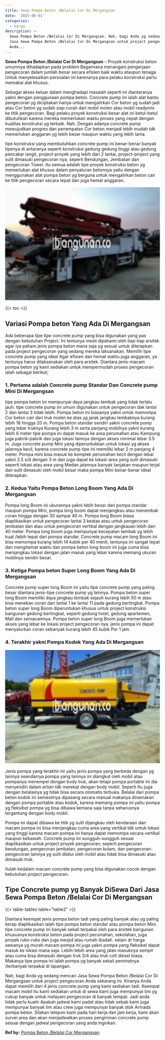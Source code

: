 ```yaml
---
title: Sewa Pompa Beton /Belalai Cor Di Mergangsan
date: '2025-06-01'
categories:
  - harga
description: >-
  Sewa Pompa Beton /Belalai Cor Di Mergangsan. Nah, bagi Anda yg sedang mencari
  Jasa Sewa Pompa Beton /Belalai Cor Di Mergangsan untuk project pengecoran
  Anda...
---
```


**Sewa Pompa Beton /Belalai Cor Di Mergangsan** – Proyek konstruksi beton umumnya dihadapkan pada problem Bagaimana menangani pengerjaan pengecoran dalam jumlah besar secara efisien baik waktu ataupun tenaga. Untuk menyelesaikan persoalan ini karenanya para pelaku konstruksi perlu memakai alat khusus.

Sebagai akses keluar dalam menghadapi masalah seperti ini diantaranya yakni dengan penggunaan pompa beton. Concrete pump ini ialah alat bantu pengecoran yg diciptakan hanya untuk mengalirkan Cor beton yg sudah jadi atau Cor beton yg sudah siap curah dari mobil molen atau mobil readymix ke titik pengecoran. Bagi pelaku proyek konstruksi besar alat ini betul-betul dibutuhkan karena mereka memerlukan waktu proses yang cepat dengan kualitas konstruksi yg terbaik. Nah, Dengan adanya concrete pump mewujudkan progres dan penempatan Cor beton menjadi lebih mudah tdk memerlukan anggaran yg lebih besar maupun waktu yang lebih lama.

tipe konstruksi yang membutuhkan concrete pump ini benar-benar banyak tipenya di antaranya seperti konstruksi gedung gedung tinggi atau gedung pencakar langit, project-proyek yang lebih dari 2 lantai, project-project yang sulit dimasuki pengecoran nya, seperti Bendungan, Jembatan dan pengecoran Tower. Itu semua adalah tipe proyek konstruksi beton yg memerlukan alat khusus dalam penyaluran betonnya yaitu dengan menggunakan alat pompa beton yg berguna untuk mengalirkan beton cair ke titik pengecoran secara tepat dan juga hemat anggaran.

![Sewa Pompa Beton /Belalai Cor Di Mergangsan](/images/sewa-concrete-pump-24.png)

{{< toc >}}

## Variasi Pompa beton Yang Ada Di Mergangsan

Ada beberapa tipe tipe concrete pump yang bisa digunakan yang pas dengan kebutuhan Project. Ini tentunya mesti dipahami oleh tiap-tiap arsitek agar iya paham jenis pompa beton mana saja yg sesuai untuk diterapkan pada project pengecoran yang sedang mereka laksanakan. Memilih tipe concrete pump yang ideal Agar efisien dan hemat waktu juga anggaran, ya tentunya harus dilaksanakan oleh para arsitek. Diantara jenis-macam pompa beton yg kami sediakan untuk mempermudah proses pengecoran ialah sebagai berikut;

### 1\. Pertama adalah Concrete pump Standar Dan Concrete pump Mini Di Mergangsan

tipe pompa beton ini mempunyai daya jangkau tembak yang tidak terlalu jauh. tipe concrete pump ini umum digunakan untuk pengecoran dak lantai 2 dan lantai 3 tidak lebih. Pompa beton ini biasanya yakni untuk memompa Cor beton cair dari truk molen ke atas yg jarak jangkau tembaknya kurang lebih 18 hingga 20 m. Pompa beton standar sendiri yakni concrete pump yang lebar truknya Kurang lebih 3 m serta panjang mobilnya yakni kurang lebih 6 meter tipe pompa ini dapat masuk ke area perumahan atau Kampung juga pabrik-pabrik dan juga lokasi lainnya dengan akses minimal lebar 3.5 m. Juga concrete pump Mini yang diperuntukkan untuk lokasi yg akses jalannya kecil, karena concrete pump tipe ini memiliki lebar 2 m panjang 4 meter. Pompa mini bisa masuk ke komplek perumahan kecil dengan lebar yakni 2.5 s/d dengan 3 m dan juga dapat ke lokasi-area yang sulit dimasuki seperti lokasi atau area yang Medan jalannya banyak tanjakan maupun terjal dan sulit dimasuki oleh mobil besar maka pompa Mini benar-benar ideal diterapkan.

### 2\. Kedua Yaitu Pompa Beton Long Boom Yang Ada Di Mergangsan

Pompa long Boom ini ukurannya yakni lebih besar dari pompa standar maupun pompa Mini, pompa long boom dapat menjangkau atau menembak coran hingga dengan 30 sampai 40 m. Pompa long Boom biasa diaplikasikan untuk pengecoran lantai 3 keatas atau untuk pengecoran jembatan dan atau untuk pengecoran vertikal dengan jangkauan lebih dari 40 meter. Pompa long boom juga mempunyai kecepatan tembak yg lebih kuat /lebih tepat dari pompa standar. Concrete pump macam long Boom ini bisa memompa kurang lebih 14 kubik per 40 menit, tentunya ini sangat tepat dan menghemat waktu dan pompa beton long boom ini juga cuma bisa menjangkau lokasi dengan jalan masuk yang lebar karena memang ukuran mobilnya sendiri besar.

### 3\. Ketiga Pompa beton Super Long Boom Yang Ada Di Mergangsan

Concrete pump super long Boom ini yaitu tipe concrete pump yang paling besar diantara jenis-tipe concrete pump yg lainnya. Pompa beton super long Boom memiliki daya jangkau tembak sejauh kurang lebih 50 m atau bisa menekan coran dari lantai 1 ke lantai 11 pada gedung bertingkat. Pompa beton super long Boom diperuntukan khusus untuk project konstruksi bangunan gedung bertingkat, seperti gedung hotel, gedung apartemen, Mall dan semacamnya. Pompa beton super long Boom juga memerlukan akses yang lebar ke lokasi project pengecoran nya. jenis pompa ini dapat menyalurkan coran sebanyak kurang lebih 45 kubik Per 1 jam.

### 4\. Terakhir yakni Pompa Kodok Yang Ada Di Mergangsan

![Sewa Pompa Beton /Belalai Cor Di Mergangsan](/images/sewa-concrete-pump-09.png)

Jenis pompa yang terakhir ini yaitu jenis pompa yang berbeda dengan yg lainnya seandainya pompa yang lainnya ini diangkut oleh mobil atau pompanya menempel dengan body truk, akan tetapi pompa portable ini dia menyendiri dalam artian tdk merekat dengan body mobil. Seperti Itu juga dengan belalainya yg tidak bisa secara otomatis terbuka. Belalai dari pompa beton kodok ini semestinya dipasang secara manual makanya dinamakan dengan pompa portable atau kodok, karena memang pompa ini yaitu pompa yg fleksibel pompa yg bisa dibawa kemana saja tanpa seharusnya tergantung dengan body mobil.

Pompa ini dapat dibawa ke titik yg sulit dijangkau oleh kendaraan dan macam pompa ini bisa menjangkau cuma area yang vertikal tdk untuk lokasi yang tinggi karena macam pompa ini hanya dapat memompa secara vertikal maupun kebawah. Concrete pump ini sungguh-sungguh sesuai diaplikasikan untuk project proyek pengecoran; seperti pengecoran bendungan, pengecoran jembatan, pengecoran kolam, dan pengecoran-pengecoran lainnya yg sulit dilalui oleh mobil atau tidak bisa dimasuki atau dimasuki truk.

Itulah kedalam macam concrete pump yang bisa digunakan cocok dengan kebutuhan project pengecoran.

## Tipe Concrete pump yg Banyak DiSewa Dari Jasa Sewa Pompa Beton /Belalai Cor Di Mergangsan

{{< table-tables table="table2" >}}

Diantara keempat jenis pompa beton tadi yang paling banyak atau yg paling kerap diaplikasikan ialah tipe pompa beton standar atau pompa beton Mini. tipe concrete pump ini banyak sekali terpakai oleh para arsitek bangunan khususnya konstruksi beton pada project perumahan, sekolahan, juga proyek ruko-ruko dan juga mesjid atau rumah ibadah. selain dr harga sewanya yg murah macam pompa ini juga yakni pompa yang fleksibel dapat masuk ke lokasi mana saja. Lebih-lebih area yang jalan masuknya sempit atau cuma bisa dimasuki dengan truk 3/4 atau truk colt diesel biasa. Makanya tipe pompa ini ialah pompa yg banyak sekali peminatnya /terbanyak terpakai di lapangan.

Nah, bagi Anda yg sedang mencari Jasa Sewa Pompa Beton /Belalai Cor Di Mergangsan untuk project pengecoran Anda sekarang ini. Kiranya Anda dapat memilih dari 4 jenis concrete pump yang kami sediakan tadi. Keempat macam mobil itu kami sediakan untuk di sewa kami juga mempunyai tim yg cukup banyak untuk melayani pengecoran di banyak tempat. Jadi anda tidak perlu kuatir Apakah jadwal kami padat atau tidak sebab kami juga mempunyai banyak tim atau crew juga mempunyai banyak stok Armada pompa beton. Silakan telepon kami pada hari kerja dan jam kerja, kami akan survei area dan akan menjadwalkan proses pengiriman concrete pump sesuai dengan jadwal pengecoran yang anda inginkan.

**Ref by:** [Pompa Beton /Belalai Cor Mergangsan](https://id.wikipedia.org/wiki/Pompa)
